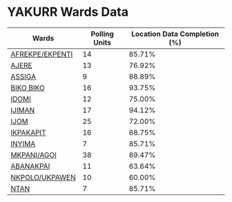 
# YAKURR Wards Data

| Wards | Polling Units | Location Data Completion (%) |
| ---- | ----- | ------- |
| [AFREKPE/EKPENTI](./wards/2140-afrekpe/ekpenti) | 14 | 85.71% |
| [AJERE](./wards/2141-ajere) | 13 | 76.92% |
| [ASSIGA](./wards/2142-assiga) | 9 | 88.89% |
| [BIKO BIKO](./wards/2143-biko-biko) | 16 | 93.75% |
| [IDOMI](./wards/2144-idomi) | 12 | 75.00% |
| [IJIMAN](./wards/2145-ijiman) | 17 | 94.12% |
| [IJOM](./wards/2146-ijom) | 25 | 72.00% |
| [IKPAKAPIT](./wards/2147-ikpakapit) | 16 | 68.75% |
| [INYIMA](./wards/2148-inyima) | 7 | 85.71% |
| [MKPANI/AGOI](./wards/2149-mkpani/agoi) | 38 | 89.47% |
| [ABANAKPAI](./wards/2150-abanakpai) | 11 | 63.64% |
| [NKPOLO/UKPAWEN](./wards/2151-nkpolo/ukpawen) | 10 | 60.00% |
| [NTAN](./wards/2152-ntan) | 7 | 85.71% |




